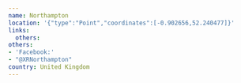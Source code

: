 ```yaml
---
name: Northampton
location: '{"type":"Point","coordinates":[-0.902656,52.240477]}'
links:
  others: 
others:
- 'Facebook:'
- "@XRNorthampton"
country: United Kingdom
---
```

